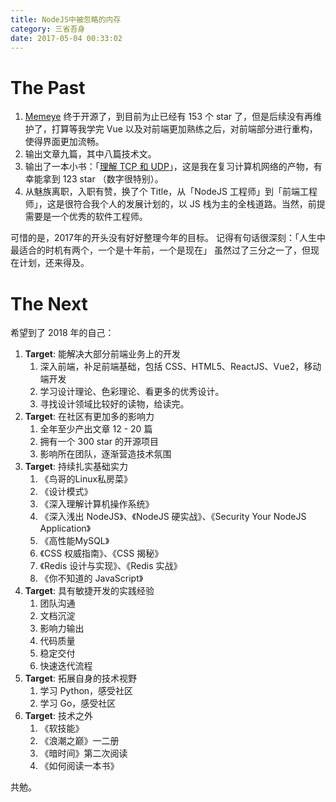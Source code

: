 ```yaml
---
title: NodeJS中被忽略的内存
category: 三省吾身
date: 2017-05-04 00:33:02
---
```


# The Past
1.  [Memeye](https://github.com/JerryC8080/Memeye) 终于开源了，到目前为止已经有 153 个 star 了，但是后续没有再维护了，打算等我学完 Vue 以及对前端更加熟练之后，对前端部分进行重构，使得界面更加流畅。
2. 输出文章九篇，其中八篇技术文。
3. 输出了一本小书：「[理解 TCP 和 UDP](https://github.com/JerryC8080/understand-tcp-udp)」，这是我在复习计算机网络的产物，有幸能拿到 123 star （数字很特别）。
4. 从魅族离职，入职有赞，换了个 Title，从「NodeJS 工程师」到「前端工程师」，这是很符合我个人的发展计划的，以 JS 栈为主的全栈道路。当然，前提需要是一个优秀的软件工程师。

可惜的是，2017年的开头没有好好整理今年的目标。
记得有句话很深刻：「人生中最适合的时机有两个，一个是十年前，一个是现在」
虽然过了三分之一了，但现在计划，还来得及。

# The Next
希望到了 2018 年的自己：
1. **Target**: 能解决大部分前端业务上的开发
	1. 深入前端，补足前端基础，包括 CSS、HTML5、ReactJS、Vue2，移动端开发
	2. 学习设计理论、色彩理论、看更多的优秀设计。
	3. 寻找设计领域比较好的读物，给读完。
2. **Target**: 在社区有更加多的影响力
	1. 全年至少产出文章 12 - 20 篇
	2. 拥有一个 300 star 的开源项目
	3. 影响所在团队，逐渐营造技术氛围
3. **Target**: 持续扎实基础实力
	1. 《鸟哥的Linux私房菜》
	2. 《设计模式》
	3. 《深入理解计算机操作系统》
	4. 《深入浅出 NodeJS》、《NodeJS 硬实战》、《Security Your NodeJS Application》
	5. 《高性能MySQL》
	6. 《CSS 权威指南》、《CSS 揭秘》
	7. 《Redis 设计与实现》、《Redis 实战》
	9. 《你不知道的 JavaScript》
4. **Target**: 具有敏捷开发的实践经验
	1. 团队沟通
	2. 文档沉淀
	3. 影响力输出
	4. 代码质量
	5. 稳定交付
	6. 快速迭代流程
5. **Target**: 拓展自身的技术视野
	1. 学习 Python，感受社区
	2. 学习 Go，感受社区
6. **Target**: 技术之外
	1. 《软技能》
	2. 《浪潮之巅》一二册
	3. 《暗时间》第二次阅读
	4. 《如何阅读一本书》

共勉。